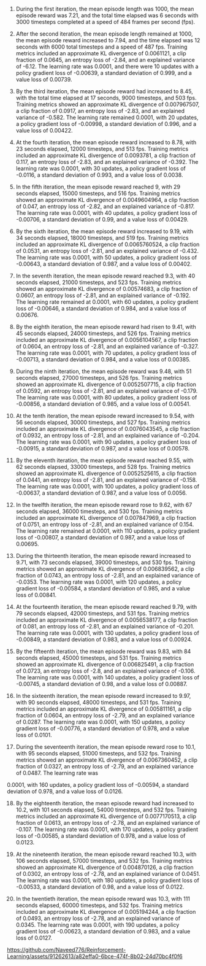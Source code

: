 1. During the first iteration, the mean episode length was 1000, the mean episode reward was 7.21, and the total time elapsed was 6 seconds with 3000 timesteps completed at a speed of 484 frames per second (fps).

2. After the second iteration, the mean episode length remained at 1000, the mean episode reward increased to 7.94, and the time elapsed was 12 seconds with 6000 total timesteps and a speed of 487 fps. Training metrics included an approximate KL divergence of 0.0061121, a clip fraction of 0.0645, an entropy loss of -2.84, and an explained variance of -6.12. The learning rate was 0.0001, and there were 10 updates with a policy gradient loss of -0.00639, a standard deviation of 0.999, and a value loss of 0.00739.

3. By the third iteration, the mean episode reward had increased to 8.45, with the total time elapsed at 17 seconds, 9000 timesteps, and 503 fps. Training metrics showed an approximate KL divergence of 0.007967507, a clip fraction of 0.0917, an entropy loss of -2.83, and an explained variance of -0.582. The learning rate remained 0.0001, with 20 updates, a policy gradient loss of -0.00998, a standard deviation of 0.996, and a value loss of 0.00422.

4. At the fourth iteration, the mean episode reward increased to 8.78, with 23 seconds elapsed, 12000 timesteps, and 513 fps. Training metrics included an approximate KL divergence of 0.0093781, a clip fraction of 0.117, an entropy loss of -2.83, and an explained variance of -0.392. The learning rate was 0.0001, with 30 updates, a policy gradient loss of -0.0116, a standard deviation of 0.993, and a value loss of 0.0038.

5. In the fifth iteration, the mean episode reward reached 9, with 29 seconds elapsed, 15000 timesteps, and 516 fps. Training metrics showed an approximate KL divergence of 0.0049604964, a clip fraction of 0.047, an entropy loss of -2.82, and an explained variance of -0.817. The learning rate was 0.0001, with 40 updates, a policy gradient loss of -0.00706, a standard deviation of 0.99, and a value loss of 0.00429.

6. By the sixth iteration, the mean episode reward increased to 9.19, with 34 seconds elapsed, 18000 timesteps, and 519 fps. Training metrics included an approximate KL divergence of 0.0065760524, a clip fraction of 0.0531, an entropy loss of -2.81, and an explained variance of -0.432. The learning rate was 0.0001, with 50 updates, a policy gradient loss of -0.00643, a standard deviation of 0.987, and a value loss of 0.00402.

7. In the seventh iteration, the mean episode reward reached 9.3, with 40 seconds elapsed, 21000 timesteps, and 523 fps. Training metrics showed an approximate KL divergence of 0.00574683, a clip fraction of 0.0607, an entropy loss of -2.81, and an explained variance of -0.192. The learning rate remained at 0.0001, with 60 updates, a policy gradient loss of -0.00646, a standard deviation of 0.984, and a value loss of 0.00676.

8. By the eighth iteration, the mean episode reward had risen to 9.41, with 45 seconds elapsed, 24000 timesteps, and 526 fps. Training metrics included an approximate KL divergence of 0.0056104567, a clip fraction of 0.0604, an entropy loss of -2.81, and an explained variance of -0.327. The learning rate was 0.0001, with 70 updates, a policy gradient loss of -0.00713, a standard deviation of 0.984, and a value loss of 0.00385.

9. During the ninth iteration, the mean episode reward was 9.48, with 51 seconds elapsed, 27000 timesteps, and 526 fps. Training metrics showed an approximate KL divergence of 0.0052507715, a clip fraction of 0.0592, an entropy loss of -2.81, and an explained variance of -0.179. The learning rate was 0.0001, with 80 updates, a policy gradient loss of -0.00856, a standard deviation of 0.985, and a value loss of 0.00541.

10. At the tenth iteration, the mean episode reward increased to 9.54, with 56 seconds elapsed, 30000 timesteps, and 527 fps. Training metrics included an approximate KL divergence of 0.0076043545, a clip fraction of 0.0932, an entropy loss of -2.81, and an explained variance of -0.204. The learning rate was 0.0001, with 90 updates, a policy gradient loss of -0.00915, a standard deviation of 0.987, and a value loss of 0.00578.

11. By the eleventh iteration, the mean episode reward reached 9.55, with 62 seconds elapsed, 33000 timesteps, and 528 fps. Training metrics showed an approximate KL divergence of 0.0052525615, a clip fraction of 0.0441, an entropy loss of -2.81, and an explained variance of -0.158. The learning rate was 0.0001, with 100 updates, a policy gradient loss of -0.00637, a standard deviation of 0.987, and a value loss of 0.0056.

12. In the twelfth iteration, the mean episode reward rose to 9.62, with 67 seconds elapsed, 36000 timesteps, and 530 fps. Training metrics included an approximate KL divergence of 0.007847969, a clip fraction of 0.0751, an entropy loss of -2.81, and an explained variance of 0.154. The learning rate remained at 0.0001, with 110 updates, a policy gradient loss of -0.00807, a standard deviation of 0.987, and a value loss of 0.00695.

13. During the thirteenth iteration, the mean episode reward increased to 9.71, with 73 seconds elapsed, 39000 timesteps, and 530 fps. Training metrics showed an approximate KL divergence of 0.006839562, a clip fraction of 0.0743, an entropy loss of -2.81, and an explained variance of -0.0353. The learning rate was 0.0001, with 120 updates, a policy gradient loss of -0.00584, a standard deviation of 0.985, and a value loss of 0.00841.

14. At the fourteenth iteration, the mean episode reward reached 9.79, with 79 seconds elapsed, 42000 timesteps, and 531 fps. Training metrics included an approximate KL divergence of 0.0056538177, a clip fraction of 0.081, an entropy loss of -2.81, and an explained variance of -0.201. The learning rate was 0.0001, with 130 updates, a policy gradient loss of -0.00849, a standard deviation of 0.983, and a value loss of 0.00924.

15. By the fifteenth iteration, the mean episode reward was 9.83, with 84 seconds elapsed, 45000 timesteps, and 531 fps. Training metrics showed an approximate KL divergence of 0.006825491, a clip fraction of 0.0723, an entropy loss of -2.8, and an explained variance of -0.106. The learning rate was 0.0001, with 140 updates, a policy gradient loss of -0.00745, a standard deviation of 0.98, and a value loss of 0.00887.

16. In the sixteenth iteration, the mean episode reward increased to 9.97, with 90 seconds elapsed, 48000 timesteps, and 531 fps. Training metrics included an approximate KL divergence of 0.005811161, a clip fraction of 0.0604, an entropy loss of -2.79, and an explained variance of 0.0287. The learning rate was 0.0001, with 150 updates, a policy gradient loss of -0.00776, a standard deviation of 0.978, and a value loss of 0.0101.

17. During the seventeenth iteration, the mean episode reward rose to 10.1, with 95 seconds elapsed, 51000 timesteps, and 532 fps. Training metrics showed an approximate KL divergence of 0.0067360452, a clip fraction of 0.0327, an entropy loss of -2.79, and an explained variance of 0.0487. The learning rate was

 0.0001, with 160 updates, a policy gradient loss of -0.00594, a standard deviation of 0.978, and a value loss of 0.0126.

18. By the eighteenth iteration, the mean episode reward had increased to 10.2, with 101 seconds elapsed, 54000 timesteps, and 532 fps. Training metrics included an approximate KL divergence of 0.0077170513, a clip fraction of 0.0613, an entropy loss of -2.78, and an explained variance of -0.107. The learning rate was 0.0001, with 170 updates, a policy gradient loss of -0.00585, a standard deviation of 0.978, and a value loss of 0.0123.

19. At the nineteenth iteration, the mean episode reward reached 10.3, with 106 seconds elapsed, 57000 timesteps, and 532 fps. Training metrics showed an approximate KL divergence of 0.004870126, a clip fraction of 0.0302, an entropy loss of -2.78, and an explained variance of 0.0451. The learning rate was 0.0001, with 180 updates, a policy gradient loss of -0.00533, a standard deviation of 0.98, and a value loss of 0.0122.

20. In the twentieth iteration, the mean episode reward was 10.3, with 111 seconds elapsed, 60000 timesteps, and 532 fps. Training metrics included an approximate KL divergence of 0.005194244, a clip fraction of 0.0493, an entropy loss of -2.78, and an explained variance of 0.0345. The learning rate was 0.0001, with 190 updates, a policy gradient loss of -0.00623, a standard deviation of 0.983, and a value loss of 0.0127.


https://github.com/Naveed776/Reinforcement-Learning/assets/91262613/a82effa0-6bce-474f-8b02-24d70bc4f0f6


  

